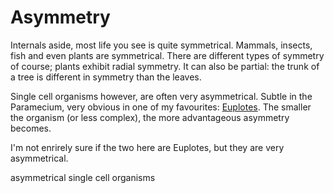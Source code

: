 <!--
  date: 2025-10-25
  modified: 2025-10-25
  slug: asymmetry
  type: post
  categories: microscopy
  tags: microscopy
  heade: Screenshot_20250425-084815_Edited.jpg
  header: Screenshot_20251025-225317_Edited.jpg
  headerClassName: no-blur darken
--> 

# Asymmetry

Internals aside, most life you see is quite symmetrical. Mammals, insects, fish and even plants are symmetrical. There are different types of symmetry of course; plants exhibit radial symmetry. It can also be partial: the trunk of a tree is different in symmetry than the leaves. 

Single cell organisms however, are often very asymmetrical. Subtle in the Paramecium, very obvious in one of my favourites: [Euplotes](https://en.wikipedia.org/wiki/Euplotes). The smaller the organism (or less complex), the more advantageous asymmetry becomes.

I'm not enrirely sure if the two here are Euplotes, but they are very asymmetrical.

<div data-vimeo="681056915">asymmetrical single cell organisms</div>

